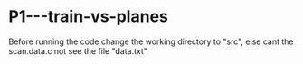 # P1---train-vs-planes


Before running the code change the working directory to "src", else cant the scan.data.c not see the file "data.txt"
